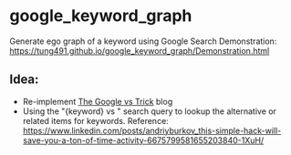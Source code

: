 # google_keyword_graph

Generate ego graph of a keyword using Google Search
Demonstration: https://tung491.github.io/google_keyword_graph/Demonstration.html

## Idea:
* Re-implement [The Google vs Trick](https://medium.com/applied-data-science/the-google-vs-trick-618c8fd5359f) blog
* Using the "{keyword} vs " search query to lookup the alternative or related items for keywords. Reference: https://www.linkedin.com/posts/andriyburkov_this-simple-hack-will-save-you-a-ton-of-time-activity-6675799581655203840-1XuH/
